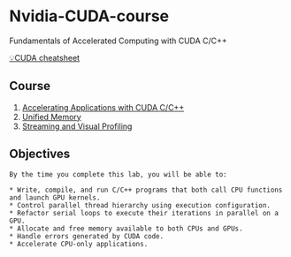 # Nvidia-CUDA-course
 Fundamentals of Accelerated Computing with CUDA C/C++
 
 [💡CUDA cheatsheet](./cuda_cheatsheet.md)
 
 ## Course
 1. [Accelerating Applications with CUDA C/C++](AC_CUDA_C.ipynb)
 2. [Unified Memory](Unified%20Memory.ipynb)
 3. [Streaming and Visual Profiling](Streaming_and_Visual_Profiling.ipynb)

## Objectives
	By the time you complete this lab, you will be able to:

	* Write, compile, and run C/C++ programs that both call CPU functions and launch GPU kernels.
	* Control parallel thread hierarchy using execution configuration.
	* Refactor serial loops to execute their iterations in parallel on a GPU.
	* Allocate and free memory available to both CPUs and GPUs.
	* Handle errors generated by CUDA code.
	* Accelerate CPU-only applications.
